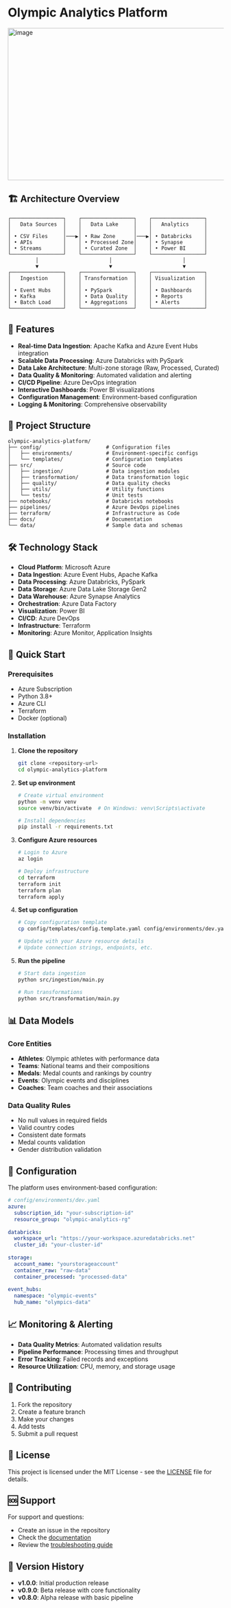 # Olympic Analytics Platform

<img width="645" height="355" alt="image" src="https://github.com/user-attachments/assets/80ecf01c-e6aa-4f6c-ab87-bbe6de4eda55" />


## 🏗️ Architecture Overview

```
┌─────────────────┐    ┌─────────────────┐    ┌─────────────────┐
│   Data Sources  │    │   Data Lake     │    │   Analytics     │
│                 │    │                 │    │                 │
│ • CSV Files     │───▶│ • Raw Zone      │───▶│ • Databricks    │
│ • APIs          │    │ • Processed Zone│    │ • Synapse       │
│ • Streams       │    │ • Curated Zone  │    │ • Power BI      │
└─────────────────┘    └─────────────────┘    └─────────────────┘
         │                       │                       │
         ▼                       ▼                       ▼
┌─────────────────┐    ┌─────────────────┐    ┌─────────────────┐
│   Ingestion     │    │ Transformation  │    │ Visualization   │
│                 │    │                 │    │                 │
│ • Event Hubs    │    │ • PySpark       │    │ • Dashboards    │
│ • Kafka         │    │ • Data Quality  │    │ • Reports       │
│ • Batch Load    │    │ • Aggregations  │    │ • Alerts        │
└─────────────────┘    └─────────────────┘    └─────────────────┘
```

## 🚀 Features

- **Real-time Data Ingestion**: Apache Kafka and Azure Event Hubs integration
- **Scalable Data Processing**: Azure Databricks with PySpark
- **Data Lake Architecture**: Multi-zone storage (Raw, Processed, Curated)
- **Data Quality & Monitoring**: Automated validation and alerting
- **CI/CD Pipeline**: Azure DevOps integration
- **Interactive Dashboards**: Power BI visualizations
- **Configuration Management**: Environment-based configuration
- **Logging & Monitoring**: Comprehensive observability

## 📁 Project Structure

```
olympic-analytics-platform/
├── config/                     # Configuration files
│   ├── environments/           # Environment-specific configs
│   └── templates/              # Configuration templates
├── src/                        # Source code
│   ├── ingestion/              # Data ingestion modules
│   ├── transformation/         # Data transformation logic
│   ├── quality/                # Data quality checks
│   ├── utils/                  # Utility functions
│   └── tests/                  # Unit tests
├── notebooks/                  # Databricks notebooks
├── pipelines/                  # Azure DevOps pipelines
├── terraform/                  # Infrastructure as Code
├── docs/                       # Documentation
└── data/                       # Sample data and schemas
```

## 🛠️ Technology Stack

- **Cloud Platform**: Microsoft Azure
- **Data Ingestion**: Azure Event Hubs, Apache Kafka
- **Data Processing**: Azure Databricks, PySpark
- **Data Storage**: Azure Data Lake Storage Gen2
- **Data Warehouse**: Azure Synapse Analytics
- **Orchestration**: Azure Data Factory
- **Visualization**: Power BI
- **CI/CD**: Azure DevOps
- **Infrastructure**: Terraform
- **Monitoring**: Azure Monitor, Application Insights

## 🚀 Quick Start

### Prerequisites

- Azure Subscription
- Python 3.8+
- Azure CLI
- Terraform
- Docker (optional)

### Installation

1. **Clone the repository**
   ```bash
   git clone <repository-url>
   cd olympic-analytics-platform
   ```

2. **Set up environment**
   ```bash
   # Create virtual environment
   python -m venv venv
   source venv/bin/activate  # On Windows: venv\Scripts\activate
   
   # Install dependencies
   pip install -r requirements.txt
   ```

3. **Configure Azure resources**
   ```bash
   # Login to Azure
   az login
   
   # Deploy infrastructure
   cd terraform
   terraform init
   terraform plan
   terraform apply
   ```

4. **Set up configuration**
   ```bash
   # Copy configuration template
   cp config/templates/config.template.yaml config/environments/dev.yaml
   
   # Update with your Azure resource details
   # Update connection strings, endpoints, etc.
   ```

5. **Run the pipeline**
   ```bash
   # Start data ingestion
   python src/ingestion/main.py
   
   # Run transformations
   python src/transformation/main.py
   ```

## 📊 Data Models

### Core Entities

- **Athletes**: Olympic athletes with performance data
- **Teams**: National teams and their compositions
- **Medals**: Medal counts and rankings by country
- **Events**: Olympic events and disciplines
- **Coaches**: Team coaches and their associations

### Data Quality Rules

- No null values in required fields
- Valid country codes
- Consistent date formats
- Medal counts validation
- Gender distribution validation

## 🔧 Configuration

The platform uses environment-based configuration:

```yaml
# config/environments/dev.yaml
azure:
  subscription_id: "your-subscription-id"
  resource_group: "olympic-analytics-rg"
  
databricks:
  workspace_url: "https://your-workspace.azuredatabricks.net"
  cluster_id: "your-cluster-id"
  
storage:
  account_name: "yourstorageaccount"
  container_raw: "raw-data"
  container_processed: "processed-data"
  
event_hubs:
  namespace: "olympic-events"
  hub_name: "olympics-data"
```

## 📈 Monitoring & Alerting

- **Data Quality Metrics**: Automated validation results
- **Pipeline Performance**: Processing times and throughput
- **Error Tracking**: Failed records and exceptions
- **Resource Utilization**: CPU, memory, and storage usage

## 🤝 Contributing

1. Fork the repository
2. Create a feature branch
3. Make your changes
4. Add tests
5. Submit a pull request

## 📝 License

This project is licensed under the MIT License - see the [LICENSE](LICENSE) file for details.

## 🆘 Support

For support and questions:
- Create an issue in the repository
- Check the [documentation](docs/)
- Review the [troubleshooting guide](docs/troubleshooting.md)

## 🔄 Version History

- **v1.0.0**: Initial production release
- **v0.9.0**: Beta release with core functionality
- **v0.8.0**: Alpha release with basic pipeline 
